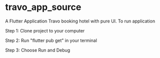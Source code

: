 # travo_app_source

A Flutter Application Travo booking hotel with pure UI. To run application

Step 1: Clone project to your computer

Step 2: Run "flutter pub get" in your terminal

Step 3: Choose Run and Debug

